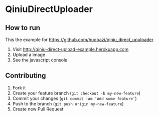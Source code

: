 # QiniuDirectUploader

## How to run

This the example for https://github.com/huobazi/qiniu_direct_upuloader

1. Visit http://qiniu-direct-upload-example.herokuapp.com
2. Upload a image
3. See the javascript console

## Contributing

1. Fork it
2. Create your feature branch (`git checkout -b my-new-feature`)
3. Commit your changes (`git commit -am 'Add some feature'`)
4. Push to the branch (`git push origin my-new-feature`)
5. Create new Pull Request
